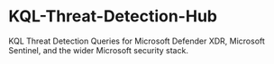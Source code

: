 # KQL-Threat-Detection-Hub
KQL Threat Detection Queries for Microsoft Defender XDR, Microsoft Sentinel, and the wider Microsoft security stack.
